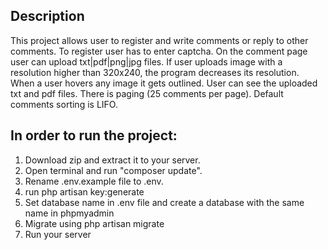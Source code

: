 ## Description

This project allows user to register and write comments or reply to other comments. To register user has to enter captcha.
On the comment page user can upload txt|pdf|png|jpg files. If user uploads image with a resolution higher than 320x240, the program decreases its resolution. When a user hovers any image it gets outlined. User can see the uploaded txt and pdf files. There is paging (25 comments per page). Default comments sorting is LIFO. 

## In order to run the project:

1. Download zip and extract it to your server.
2. Open terminal and run "composer update".
3. Rename .env.example file to .env.
4. run php artisan key:generate
5. Set database name in .env file and create a database with the same name in phpmyadmin
6. Migrate using php artisan migrate
7. Run your server
